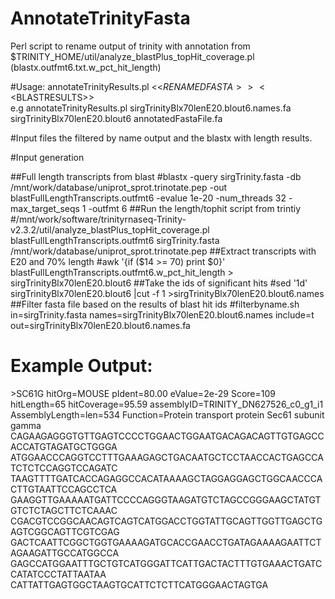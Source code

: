 # AnnotateTrinityFasta

Perl script to rename output of trinity with annotation from $TRINITY_HOME/util/analyze_blastPlus_topHit_coverage.pl (blastx.outfmt6.txt.w_pct_hit_length)

#Usage:
 annotateTrinityResults.pl <<$RENAMEDFASTA>> <<$BLASTRESULTS>> <BR>
 e.g annotateTrinityResults.pl sirgTrinityBlx70lenE20.blout6.names.fa sirgTrinityBlx70lenE20.blout6  annotatedFastaFile.fa

#Input files 
the filtered by name output and the blastx with length results.

#Input generation

##Full length transcripts from blast
        #blastx  -query sirgTrinity.fasta -db /mnt/work/database/uniprot_sprot.trinotate.pep -out blastFullLengthTranscripts.outfmt6 -evalue 1e-20 -num_threads 32 -max_target_seqs 1 -outfmt 6
##Run the length/tophit script from trintiy
        #/mnt/work/software/trinityrnaseq-Trinity-v2.3.2/util/analyze_blastPlus_topHit_coverage.pl blastFullLengthTranscripts.outfmt6 sirgTrinity.fasta /mnt/work/database/uniprot_sprot.trinotate.pep
##Extract transcripts with E20 and 70% length
        #awk '{if ($14 >= 70) print $0}' blastFullLengthTranscripts.outfmt6.w_pct_hit_length > sirgTrinityBlx70lenE20.blout6
##Take the ids of significant hits
        #sed '1d' sirgTrinityBlx70lenE20.blout6  |cut -f 1 >sirgTrinityBlx70lenE20.blout6.names
##Filter fasta file based on the results of blast hit ids
        #filterbyname.sh in=sirgTrinity.fasta names=sirgTrinityBlx70lenE20.blout6.names include=t out=sirgTrinityBlx70lenE20.blout6.names.fa


# Example Output:
\>SC61G  hitOrg=MOUSE    pIdent=80.00    eValue=2e-29    Score=109       hitLength=65    hitCoverage=95.59       assemblyID=TRINITY_DN627526_c0_g1_i1    AssemblyLength=len=534  Function=Protein transport protein Sec61 subunit gamma<BR>
CAGAAGAGGGTGTTGAGTCCCCTGGAACTGGAATGACAGACAGTTGTGAGCCACCATGTAGATGCTGGGA<BR>
ATGGAACCCAGGTCCTTTGAAAGAGCTGACAATGCTCCTAACCACTGAGCCATCTCTCCAGGTCCAGATC<BR>
TAAGTTTTGATCACCAGAGGCCACATAAAAGCTAGGAGGAGCTGGCAACCCACTTGTAATTCCAGCCTCA<BR>
GAAGGTTGAAAAATGATTCCCCAGGGTAAGATGTCTAGCCGGGAAGCTATGTGTCTCTAGCTTCTCAAAC<BR>
CGACGTCCGGCAACAGTCAGTCATGGACCTGGTATTGCAGTTGGTTGAGCTGAGTCGGCAGTTCGTCGAG<BR>
GACTCAATTCGGCTGGTGAAAAGATGCACCGAACCTGATAGAAAAGAATTCTAGAAGATTGCCATGGCCA<BR>
GAGCCATGGAATTTGCTGTCATGGGATTCATTGACTACTTTGTGAAACTGATCCATATCCCTATTAATAA<BR>
CATTATTGAGTGGCTAAGTGCATTCTCTTCATGGGAACTAGTGA<BR>

